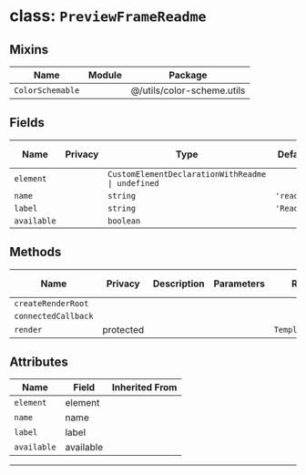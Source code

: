 # class: `PreviewFrameReadme`

## Mixins

| Name             | Module | Package                    |
| ---------------- | ------ | -------------------------- |
| `ColorSchemable` |        | @/utils/color-scheme.utils |

## Fields

| Name        | Privacy | Type                                              | Default    | Description | Inherited From |
| ----------- | ------- | ------------------------------------------------- | ---------- | ----------- | -------------- |
| `element`   |         | `CustomElementDeclarationWithReadme \| undefined` |            |             |                |
| `name`      |         | `string`                                          | `'readme'` |             |                |
| `label`     |         | `string`                                          | `'Readme'` |             |                |
| `available` |         | `boolean`                                         |            |             |                |

## Methods

| Name                | Privacy   | Description | Parameters | Return           | Inherited From |
| ------------------- | --------- | ----------- | ---------- | ---------------- | -------------- |
| `createRenderRoot`  |           |             |            |                  |                |
| `connectedCallback` |           |             |            |                  |                |
| `render`            | protected |             |            | `TemplateResult` |                |

## Attributes

| Name        | Field     | Inherited From |
| ----------- | --------- | -------------- |
| `element`   | element   |                |
| `name`      | name      |                |
| `label`     | label     |                |
| `available` | available |                |

<hr/>
